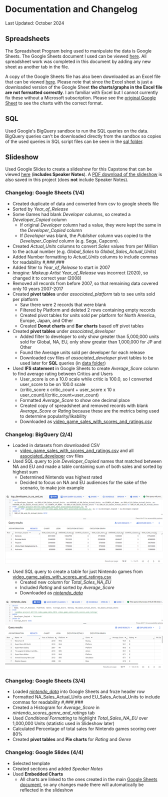 # Documentation and Changelog

Last Updated: October 2024

## Spreadsheets

The Spreadsheet Program being used to manipulate the data is Google Sheets. The Google Sheets document I used can be viewed [here](https://docs.google.com/spreadsheets/d/1BajKiLUhF1DZFFr2DQt4Ou9uBppsCPL-DVQhmIETFmo/edit?usp=sharing). All spreadsheet work was completed in this document by adding any new sheet as another tab in the file.

A copy of the Google Sheets file has also been downloaded as an Excel file that can be viewed [here](capstone_spreadsheets_sql_slideshow\video_game_sales_FINAL_241023.xlsx). Please note that since the Excel sheet is just a downloaded version of the Google Sheet **the charts/graphs in the Excel file are not formatted correctly**. I am familiar with Excel but I cannot currently fix these without a Microsoft subscription. Please see the [original Google Sheet](https://docs.google.com/spreadsheets/d/1BajKiLUhF1DZFFr2DQt4Ou9uBppsCPL-DVQhmIETFmo/edit?usp=sharing) to see the charts with the correct format.

## SQL

Used Google's BigQuery sandbox to run the SQL queries on the data. BigQuery queries can't be downloaded directly from the sandbox so copies of the used queries in SQL script files can be seen in the [sql folder](capstone_spreadsheets_sql_slideshow\sql).

## Slideshow

Used Google Slides to create a slideshow for this Capstone that can be viewed [here](https://docs.google.com/presentation/d/1E1vHoREJ3GviHgaH61mnQSr2RmdsqFd0v1ZLsB9K8eA/edit?usp=sharing) (**includes Speaker Notes**). A [PDF download of the slideshow](capstone_spreadsheets_sql_slideshow\Predicting_Popular_Video_Game_Releases_241023.pdf) is also saved in this project (does **not** include Speaker Notes).

### Changelog: Google Sheets (1/4)

- Created duplicate of data and converted from csv to google sheets file
- Sorted by _Year_of_Release_
- Some Games had blank _Developer_ columns, so created a _Developer_Copied_ column
  - If original _Developer_ column had a value, they were kept the same in the _Developer_Copied_ column
  - If _Developer_ was blank, the _Publisher_ column was copied to the _Developer_Copied_ column (e.g. Sega, Capcom).
- Created _Actual_Units_ columns to convert _Sales_ values from per Million to the actual number (e.g. _Global_Sales_ to _Global_Sales_Actual_Units_)
- Added Number formatting to _Actual_Units_ columns to include commas for readability #,###,###
- Added filter to _Year_of_Release_ to start in 2007
- _Imagine: Makeup Artist_ _Year_of_Release_ was incorrect (2020), so changed it to correct year (2008)
- Removed all records from before 2007, so that remaining data covered only 10 years 2007-2017
- Created **pivot tables** under _associated_platform_ tab to see units sold per platform
  - Saw there were 2 records that were blank
  - Filtered by Platform and deleted 2 rows containing empty records
  - Created pivot tables for units sold per platform for North America, Europe, Japan, and Other
  - Created **Donut charts** and **Bar charts** based off pivot tables
- Created **pivot tables** under _associated_developer_
  - Added filter to developer to only show greater than 5,000,000 units sold for Global, NA, EU, only show greater than 1,000,000 for JP and Other
  - Found the Average units sold per developer for each release
  - Downloaded csv files of _associated_developer_ pivot tables to be used later for **SQL** queries (in [data folder](data))
- Used **IFS statement** in Google Sheets to create _Average_Score_ column to find average rating between Critics and Users
  - User_score is on a 10.0 scale while critic is 100.0, so I converted user_score to be on 100.0 scale
  - (critic_score x critic_count + user_score x 10 x user_count)/(critic_count+user_count)
  - Formatted _Average_Score_ to show one decimal place
  - Created copy of spreadsheet and removed records with blank _Average_Score_ or _Rating_ because these are the metrics being used to determine popularity/likability
  - Downloaded as [video_game_sales_with_scores_and_ratings.csv](data\video_game_sales_with_scores_and_ratings.csv)

### Changelog: BigQuery (2/4)

- Loaded in datasets from downloaded CSV
  - [video_game_sales_with_scores_and_ratings.csv](data\video_game_sales_with_scores_and_ratings.csv) and all [associated_developer](data) csv files
- Used SQL query to join _Developer_Copied_ names that matched between NA and EU and made a table containing sum of both sales and sorted by highest sum
  - Determined Nintendo was highest rated
  - Decided to focus on NA and EU audiences for the sake of the scenario, to make join example

![top_developers_in_na_and_eu](images\top_developers_in_na_and_eu.PNG)

- Used SQL query to create a table for just Nintendo games from [video_game_sales_with_scores_and_ratings.csv](data\video_game_sales_with_scores_and_ratings.csv)
  - Created new column for _Total_Sales_NA_EU_
  - Included _Rating_ and sorted by _Average_Score_
  - Downloaded as [_nintendo_data_](data\nintendo_data.csv)

![nintendo_data](images\nintendo_data.PNG)

### Changelog: Google Sheets (3/4)

- Loaded [_nintendo_data_](data\nintendo_data.csv) into Google Sheets and froze header row
- Formatted NA_Sales_Actual_Units and EU_Sales_Actual_Units to include commas for readability #,###,###
- Created a Histogram for _Average_Score_ in _nintendo_scores_genre_and_ratings_ tab
- Used _Conditional Formatting_ to highlight _Total_Sales_NA_EU_ over 1,000,000 Units (statistic used in Slideshow later)
- Calculated Percentage of total sales for Nintendo games scoring over 80%
- Created **pivot tables** and **Pie charts** for _Rating_ and _Genre_

### Changelog: Google Slides (4/4)

- Selected template
- Created sections and added _Speaker Notes_
- Used **Embedded Charts**
  - All charts are linked to the ones created in the main [Google Sheets document](https://docs.google.com/spreadsheets/d/1BajKiLUhF1DZFFr2DQt4Ou9uBppsCPL-DVQhmIETFmo/edit?usp=sharing), so any changes made there will automatically be reflected in the slideshow
